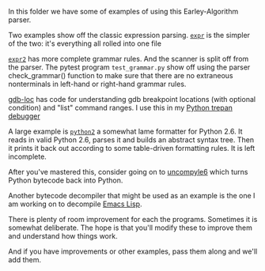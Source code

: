 In this folder we have some of examples of using this Earley-Algorithm parser.

Two examples show off the classic expression
parsing. [`expr`](http://github.com/rocky/python-spark/tree/master/example/expr)
is the simpler of the two: it's everything all rolled into one file

[`expr2`](http://github.com/rocky/python-spark/tree/master/example/expr2)
has more complete grammar rules. And the scanner is split off from the
parser. The pytest program `test_grammar.py` show off using the parser
check_grammar() function to make sure that there are no extraneous
nonterminals in left-hand or right-hand grammar rules.

[gdb-loc](http://github.com/rocky/python-spark/tree/master/example/gdb-loc)
has code for understanding gdb breakpoint locations (with optional
condition) and "list" command ranges. I use this in my [Python trepan
debugger](http://pypi.python.org/pypi/trepan3k)

A large example is
[`python2`](http://github.com/rocky/python-spark/tree/master/example/python2)
a somewhat lame formatter for Python 2.6. It reads in valid Python
2.6, parses it and builds an abstract syntax tree. Then it prints it
back out according to some table-driven formatting rules. It is left
incomplete.

After you've mastered this, consider going on to
[uncompyle6](http://pypi.python.org/pypi/uncompyle6) which turns
Python bytecode back into Python.

Another bytecode decompiler that might be used as an example is the
one I am working on to decompile [Emacs
Lisp](http://github.com/rocky/elisp-decompile).

There is plenty of room improvement for each the programs. Sometimes
it is somewhat deliberate. The hope is that you'll modify these to
improve them and understand how things work.

And if you have improvements or other examples, pass them along and
we'll add them.
